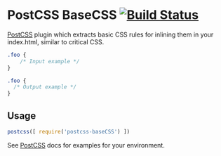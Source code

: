 # PostCSS BaseCSS [![Build Status][ci-img]][ci]

[PostCSS] plugin which extracts basic CSS rules for inlining them in your index.html, similar to critical CSS.

[PostCSS]: https://github.com/postcss/postcss
[ci-img]:  https://travis-ci.org/Keyes/postcss-baseCSS.svg
[ci]:      https://travis-ci.org/Keyes/postcss-baseCSS

```css
.foo {
    /* Input example */
}
```

```css
.foo {
  /* Output example */
}
```

## Usage

```js
postcss([ require('postcss-baseCSS') ])
```

See [PostCSS] docs for examples for your environment.
